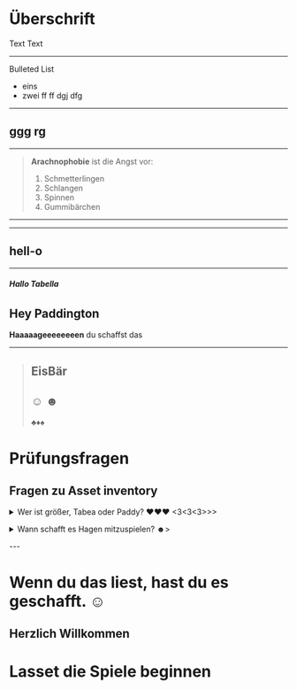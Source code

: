 # Überschrift

Text Text

---

Bulleted List
* eins
* zwei
ff
ff
dgj
dfg

---
ggg
rg
---
---
>**Arachnophobie** ist die Angst vor:
>1. Schmetterlingen
>2. Schlangen
>3. Spinnen
>4. Gummibärchen
---
---
hell-o
---
---
###### **Hallo Tabella**


**Hey Paddington**
---
**Haaaaageeeeeeeen** du schaffst das
***
>**Eis**Bär
>---
>☺
>☻
>---
>♣♦♠
# Prüfungsfragen

## Fragen zu Asset inventory
<p>
<details>
<summary> Wer ist größer, Tabea oder Paddy? ♥♥♥ <3<3<3>>>
</summary>
<p>
trommelwirbel...... tadaaa = PADDY 194cm =)
<p>
oder 195cm?
<p>
verrückt!
<p>
</summary>
</details>
<p>
<p>
<details>
<p>

<summary> Wann schafft es Hagen mitzuspielen? ☻>
</summary
<p>
trommelwirbel...... es bleibt spannend
<p>
bleib dran
<p>
<p>
</details>
<p>
---

<p>
<p>

# Wenn du das liest, hast du es geschafft. ☺
<p>

## Herzlich Willkommen
<p>

# Lasset die Spiele beginnen 